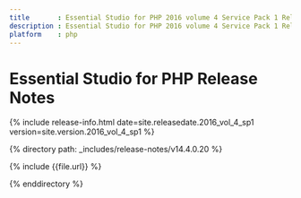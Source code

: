 ```yaml
---
title		: Essential Studio for PHP 2016 volume 4 Service Pack 1 Release Notes
description	: Essential Studio for PHP 2016 volume 4 Service Pack 1 Release Notes
platform	: php
---
```


# Essential Studio for PHP Release Notes

{% include release-info.html date=site.releasedate.2016_vol_4_sp1 version=site.version.2016_vol_4_sp1 %} 

{% directory path: _includes/release-notes/v14.4.0.20 %}

{% include {{file.url}} %}

{% enddirectory %}